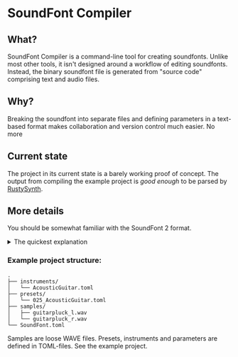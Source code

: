 # SoundFont Compiler

## What?

SoundFont Compiler is a command-line tool for creating soundfonts. Unlike most other tools, it isn't designed around a workflow of editing soundfonts. Instead, the binary soundfont file is generated from "source code" comprising text and audio files.

## Why?

Breaking the soundfont into separate files and defining parameters in a text-based format makes collaboration and version control much easier. No more 

## Current state

The project in its current state is a barely working proof of concept. The output from compiling the example project is _good enough_ to be parsed by [RustySynth](https://github.com/sinshu/rustysynth/).

## More details

You should be somewhat familiar with the SoundFont 2 format.

<details>
  <summary>The quickest explanation</summary>

  Hierarchy: 
  `preset -> instrument -> sample`
  
  - A soundfont contains one or more presets.
  - A preset contains one or more instruments.
  - An instrument contains one or more samples.

  The naming can be confusing. The preset is the unit visible from outside. In this context, when you choose a "patch," or "sound," you're choosing a preset, not an instrument. Instruments are internal to the soundfont. A preset may layer multiple instruments over each other to create a specific sound, and instruments can do the same with samples.

</details>

### Example project structure:
```
.
├── instruments/
│   └── AcousticGuitar.toml
├── presets/
│   └── 025_AcousticGuitar.toml
├── samples/
│   ├── guitarpluck_l.wav
│   └── guitarpluck_r.wav
└── SoundFont.toml
```

Samples are loose WAVE files. Presets, instruments and parameters are defined in TOML-files. See the example project.
